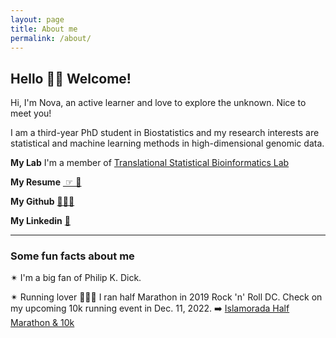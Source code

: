 ```yaml
---
layout: page
title: About me
permalink: /about/
---
```




## Hello 👋🏻 Welcome!

Hi, I'm Nova, an active learner and love to explore the unknown. Nice to meet you!  

I am a third-year PhD student in Biostatistics and my research interests are statistical and machine learning methods in high-dimensional genomic data.

**My Lab** I'm a member of [Translational Statistical Bioinformatics Lab](https://transbioinfolab.org/)

**My Resume** <a href="https://noblegasss.github.io/assets/ResumeWeiZhang4.pdf" target="_blank"> ☞ 📄</a> 

**My Github** [ 👩🏻‍💻 ](https://github.com/noblegasss)

**My Linkedin** [ 🤝 ](http://linkedin.com/in/nova-weizhang)

--------------------------------------------------

### Some fun facts about me

✴︎ I'm a big fan of Philip K. Dick. 

✴︎ Running lover 🏃🏻‍♀️ I ran half Marathon in 2019 Rock 'n' Roll DC. Check on my upcoming 10k running event in Dec. 11, 2022. ➡️ [Islamorada Half Marathon & 10k](https://runsignup.com/Race/FL/Islamorada/Islamoradahalfmarathon?raceRefCode=NOXH0sf2)

